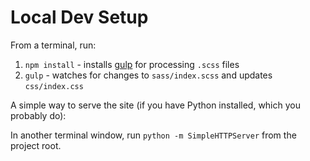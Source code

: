# Local Dev Setup

From a terminal, run:

1. `npm install` - installs [gulp](https://gulpjs.com/) for processing `.scss` files
2. `gulp` - watches for changes to `sass/index.scss` and updates `css/index.css`

A simple way to serve the site (if you have Python installed, which you probably do):

In another terminal window, run `python -m SimpleHTTPServer` from the project root.
